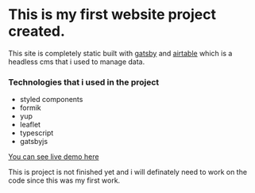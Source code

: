 # This is my first website project created.

This site is completely static built with [gatsby](https://www.gatsbyjs.com/) and [airtable](https://www.airtable.com/) which is a headless cms that i used to manage data.

### Technologies that i used in the project
- styled components
- formik
- yup
- leaflet
- typescript
- gatsbyjs

[You can see live demo here](https://designo-ess.netlify.app/)

This is project is not finished yet and i will definately need to work on the code since this was my first work.

